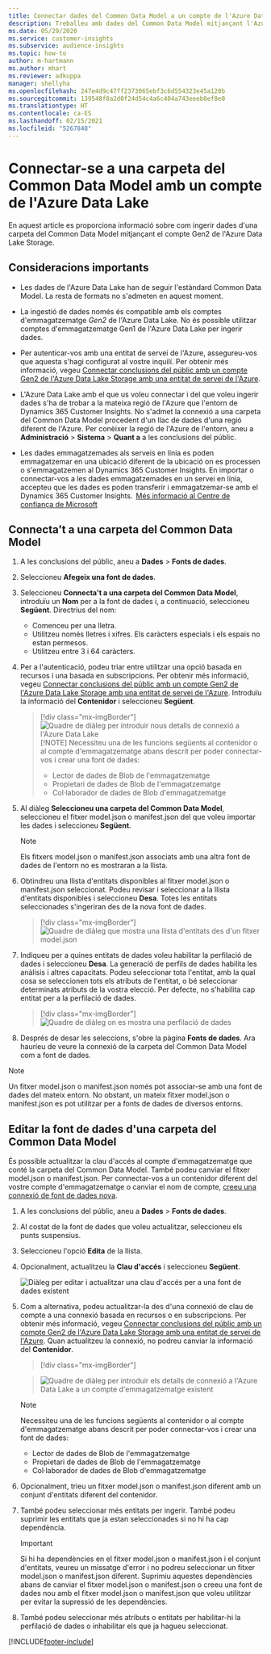 ```yaml
---
title: Connectar dades del Common Data Model a un compte de l'Azure Data Lake
description: Treballeu amb dades del Common Data Model mitjançant l'Azure Data Lake Storage.
ms.date: 05/29/2020
ms.service: customer-insights
ms.subservice: audience-insights
ms.topic: how-to
author: m-hartmann
ms.author: mhart
ms.reviewer: adkuppa
manager: shellyha
ms.openlocfilehash: 247e4d9c47ff2373065ebf3c6d554323e45a120b
ms.sourcegitcommit: 139548f8a2d0f24d54c4a6c404a743eeeb8ef8e0
ms.translationtype: HT
ms.contentlocale: ca-ES
ms.lasthandoff: 02/15/2021
ms.locfileid: "5267848"
---
```

# <a name="connect-to-a-common-data-model-folder-using-an-azure-data-lake-account"></a>Connectar-se a una carpeta del Common Data Model amb un compte de l'Azure Data Lake

En aquest article es proporciona informació sobre com ingerir dades d'una carpeta del Common Data Model mitjançant el compte Gen2 de l'Azure Data Lake Storage.

## <a name="important-considerations"></a>Consideracions importants

- Les dades de l'Azure Data Lake han de seguir l'estàndard Common Data Model. La resta de formats no s'admeten en aquest moment.

- La ingestió de dades només és compatible amb els comptes d'emmagatzematge *Gen2* de l'Azure Data Lake. No és possible utilitzar comptes d'emmagatzematge Gen1 de l'Azure Data Lake per ingerir dades.

- Per autenticar-vos amb una entitat de servei de l'Azure, assegureu-vos que aquesta s'hagi configurat al vostre inquilí. Per obtenir més informació, vegeu [Connectar conclusions del públic amb un compte Gen2 de l'Azure Data Lake Storage amb una entitat de servei de l'Azure](connect-service-principal.md).

- L'Azure Data Lake amb el que us voleu connectar i del que voleu ingerir dades s'ha de trobar a la mateixa regió de l'Azure que l'entorn de Dynamics 365 Customer Insights. No s'admet la connexió a una carpeta del Common Data Model procedent d'un llac de dades d'una regió diferent de l'Azure. Per conèixer la regió de l'Azure de l'entorn, aneu a **Administració** > **Sistema** > **Quant a** a les conclusions del públic.

- Les dades emmagatzemades als serveis en línia es poden emmagatzemar en una ubicació diferent de la ubicació on es processen o s'emmagatzemen al Dynamics 365 Customer Insights. En importar o connectar-vos a les dades emmagatzemades en un servei en línia, accepteu que les dades es poden transferir i emmagatzemar-se amb el Dynamics 365 Customer Insights.  [Més informació al Centre de confiança de Microsoft](https://www.microsoft.com/trust-center)

## <a name="connect-to-a-common-data-model-folder"></a>Connecta't a una carpeta del Common Data Model

1. A les conclusions del públic, aneu a **Dades** > **Fonts de dades**.

1. Seleccioneu **Afegeix una font de dades**.

1. Seleccioneu **Connecta't a una carpeta del Common Data Model**, introduïu un **Nom** per a la font de dades i, a continuació, seleccioneu **Següent**. Directrius del nom: 
   - Comenceu per una lletra.
   - Utilitzeu només lletres i xifres. Els caràcters especials i els espais no estan permesos.
   - Utilitzeu entre 3 i 64 caràcters.

1. Per a l'autenticació, podeu triar entre utilitzar una opció basada en recursos i una basada en subscripcions. Per obtenir més informació, vegeu [Connectar conclusions del públic amb un compte Gen2 de l'Azure Data Lake Storage amb una entitat de servei de l'Azure](connect-service-principal.md). Introduïu la informació del **Contenidor** i seleccioneu **Següent**.
   > [!div class="mx-imgBorder"]
   > ![Quadre de diàleg per introduir nous detalls de connexió a l'Azure Data Lake](media/enter-new-storage-details.png)
   > [!NOTE]
   > Necessiteu una de les funcions següents al contenidor o al compte d'emmagatzematge abans descrit per poder connectar-vos i crear una font de dades:
   >  - Lector de dades de Blob de l'emmagatzematge
   >  - Propietari de dades de Blob de l'emmagatzematge
   >  - Col·laborador de dades de Blob d'emmagatzematge

1. Al diàleg **Seleccioneu una carpeta del Common Data Model**, seleccioneu el fitxer model.json o manifest.json del que voleu importar les dades i seleccioneu **Següent**.
   > [!NOTE]
   > Els fitxers model.json o manifest.json associats amb una altra font de dades de l'entorn no es mostraran a la llista.

1. Obtindreu una llista d'entitats disponibles al fitxer model.json o manifest.json seleccionat. Podeu revisar i seleccionar a la llista d'entitats disponibles i seleccioneu **Desa**. Totes les entitats seleccionades s'ingeriran des de la nova font de dades.
   > [!div class="mx-imgBorder"]
   > ![Quadre de diàleg que mostra una llista d'entitats des d'un fitxer model.json](media/review-entities.png)

8. Indiqueu per a quines entitats de dades voleu habilitar la perfilació de dades i seleccioneu **Desa**. La generació de perfils de dades habilita les anàlisis i altres capacitats. Podeu seleccionar tota l'entitat, amb la qual cosa se seleccionen tots els atributs de l'entitat, o bé seleccionar determinats atributs de la vostra elecció. Per defecte, no s'habilita cap entitat per a la perfilació de dades.
   > [!div class="mx-imgBorder"]
   > ![Quadre de diàleg on es mostra una perfilació de dades](media/dataprofiling-entities.png)

9. Després de desar les seleccions, s'obre la pàgina **Fonts de dades**. Ara hauríeu de veure la connexió de la carpeta del Common Data Model com a font de dades.

> [!NOTE]
> Un fitxer model.json o manifest.json només pot associar-se amb una font de dades del mateix entorn. No obstant, un mateix fitxer model.json o manifest.json es pot utilitzar per a fonts de dades de diversos entorns.

## <a name="edit-a-common-data-model-folder-data-source"></a>Editar la font de dades d'una carpeta del Common Data Model

És possible actualitzar la clau d'accés al compte d'emmagatzematge que conté la carpeta del Common Data Model. També podeu canviar el fitxer model.json o manifest.json. Per connectar-vos a un contenidor diferent del vostre compte d'emmagatzematge o canviar el nom de compte, [creeu una connexió de font de dades nova](#connect-to-a-common-data-model-folder).

1. A les conclusions del públic, aneu a **Dades** > **Fonts de dades**.

2. Al costat de la font de dades que voleu actualitzar, seleccioneu els punts suspensius.

3. Seleccioneu l'opció **Edita** de la llista.

4. Opcionalment, actualitzeu la **Clau d'accés** i seleccioneu **Següent**.

   ![Diàleg per editar i actualitzar una clau d'accés per a una font de dades existent](media/edit-access-key.png)

5. Com a alternativa, podeu actualitzar-la des d'una connexió de clau de compte a una connexió basada en recursos o en subscripcions. Per obtenir més informació, vegeu [Connectar conclusions del públic amb un compte Gen2 de l'Azure Data Lake Storage amb una entitat de servei de l'Azure](connect-service-principal.md). Quan actualitzeu la connexió, no podreu canviar la informació del **Contenidor**.
   > [!div class="mx-imgBorder"]

   > ![Quadre de diàleg per introduir els detalls de connexió a l'Azure Data Lake a un compte d'emmagatzematge existent](media/enter-existing-storage-details.png)

   > [!NOTE]
   > Necessiteu una de les funcions següents al contenidor o al compte d'emmagatzematge abans descrit per poder connectar-vos i crear una font de dades:
   >  - Lector de dades de Blob de l'emmagatzematge
   >  - Propietari de dades de Blob de l'emmagatzematge
   >  - Col·laborador de dades de Blob d'emmagatzematge


6. Opcionalment, trieu un fitxer model.json o manifest.json diferent amb un conjunt d'entitats diferent del contenidor.

7. També podeu seleccionar més entitats per ingerir. També podeu suprimir les entitats que ja estan seleccionades si no hi ha cap dependència.

   > [!IMPORTANT]
   > Si hi ha dependències en el fitxer model.json o manifest.json i el conjunt d'entitats, veureu un missatge d'error i no podreu seleccionar un fitxer model.json o manifest.json diferent. Suprimiu aquestes dependències abans de canviar el fitxer model.json o manifest.json o creeu una font de dades nou amb el fitxer model.json o manifest.json que voleu utilitzar per evitar la supressió de les dependències.

8. També podeu seleccionar més atributs o entitats per habilitar-hi la perfilació de dades o inhabilitar els que ja hagueu seleccionat.   


[!INCLUDE[footer-include](../includes/footer-banner.md)]
